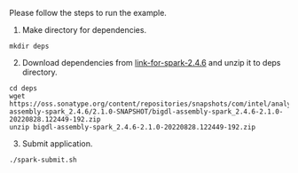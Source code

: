Please follow the steps to run the example.
1. Make directory for dependencies.

  ```shell
  mkdir deps
  ```

2. Download dependencies from [link-for-spark-2.4.6](https://oss.sonatype.org/content/repositories/snapshots/com/intel/analytics/bigdl/bigdl-assembly-spark_2.4.6/2.1.0-SNAPSHOT/bigdl-assembly-spark_2.4.6-2.1.0-20220828.122449-192.zip) and unzip it to deps directory.
  
  ```shell
  cd deps
  wget https://oss.sonatype.org/content/repositories/snapshots/com/intel/analytics/bigdl/bigdl-assembly-spark_2.4.6/2.1.0-SNAPSHOT/bigdl-assembly-spark_2.4.6-2.1.0-20220828.122449-192.zip
  unzip bigdl-assembly-spark_2.4.6-2.1.0-20220828.122449-192.zip
  ```
  
3. Submit application.
  ```shell
  ./spark-submit.sh
  ```
